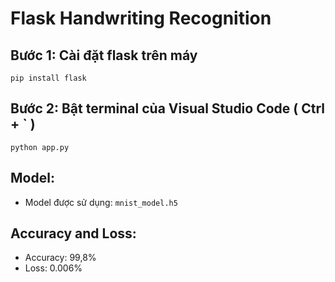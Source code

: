 # Flask Handwriting Recognition
 
## Bước 1: Cài đặt flask trên máy
`pip install flask`
## Bước 2: Bật terminal của Visual Studio Code ( Ctrl + ` )
`python app.py`
## Model: 
- Model được sử dụng: `mnist_model.h5`
## Accuracy and Loss: 
- Accuracy: 99,8%
- Loss:  0.006%
